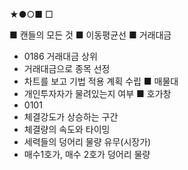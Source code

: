 ★●○■ □

■ 캔들의 모든 것
■ 이동평균선
■ 거래대금
+ 0186 거래대금 상위
+ 거래대금으로 종목 선정
+ 차트를 보고 기법 적용 계획 수립
■ 매물대
+ 개인투자자가 물려있는지 여부
■ 호가창
+ 0101
+ 체결강도가 상승하는 구간
+ 체결량의 속도와 타이밍
+ 세력들의 덩어리 물량 유무(시장가)
+ 매수1호가, 매수 2호가 덩어리 물량


